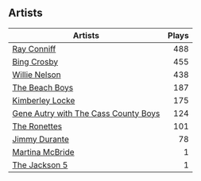 ## Artists
Artists | Plays 
----- | -----: 
[Ray Conniff](/artists/ray-conniff-104848) | 488
[Bing Crosby](/artists/bing-crosby-1864) | 455
[Willie Nelson](/artists/willie-nelson-631) | 438
[The Beach Boys](/artists/the-beach-boys-3455) | 187
[Kimberley Locke](/artists/kimberley-locke-122102) | 175
[Gene Autry with The Cass County Boys](/artists/gene-autry-with-the-cass-county-boys-120868) | 124
[The Ronettes](/artists/the-ronettes-89545) | 101
[Jimmy Durante](/artists/jimmy-durante-13750) | 78
[Martina McBride](/artists/martina-mcbride-35319) | 1
[The Jackson 5](/artists/the-jackson-5-35053) | 1


